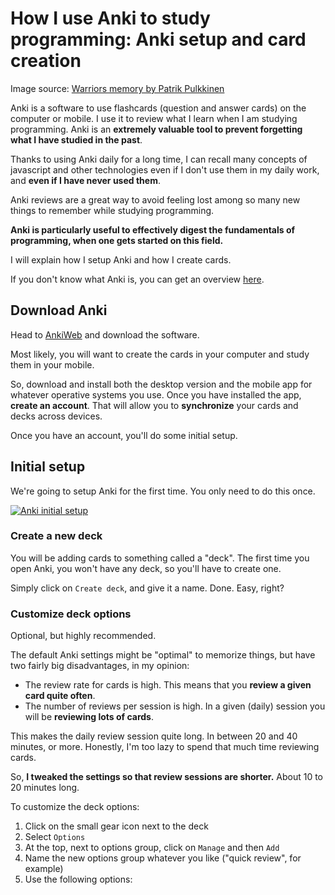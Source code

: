 # How I use Anki to study programming: Anki setup and card creation

Image source: [Warriors memory by Patrik Pulkkinen](https://www.artstation.com/artwork/RYLwbA)

Anki is a software to use flashcards (question and answer cards) on the computer or mobile. I use it to review what I learn when I am studying programming. Anki is an **extremely valuable tool to prevent forgetting what I have studied in the past**.

Thanks to using Anki daily for a long time, I can recall many concepts of javascript and other technologies even if I don't use them in my daily work, and **even if I have never used them**.

Anki reviews are a great way to avoid feeling lost among so many new things to remember while studying programming.

**Anki is particularly useful to effectively digest the fundamentals of programming, when one gets started on this field.**

I will explain how I setup Anki and how I create cards.

If you don't know what Anki is, you can get an overview [here](https://docs.Ankiweb.net/#/getting-started).

## Download Anki

Head to [AnkiWeb](https://apps.Ankiweb.net/) and download the software.

Most likely, you will want to create the cards in your computer and study them in your mobile.

So, download and install both the desktop version and the mobile app for whatever operative systems you use. Once you have installed the app, **create an account**. That will allow you to **synchronize** your cards and decks across devices.

Once you have an account, you'll do some initial setup.

## Initial setup

We're going to setup Anki for the first time. You only need to do this once.

[![Anki initial setup](https://img.youtube.com/vi/mr_RzKEExoY/0.jpg)](https://www.youtube.com/watch?v=mr_RzKEExoY&t=116s)

### Create a new deck

You will be adding cards to something called a "deck". The first time you open Anki, you won't have any deck, so you'll have to create one.

Simply click on `Create deck`, and give it a name. Done. Easy, right?

### Customize deck options

Optional, but highly recommended.

The default Anki settings might be "optimal" to memorize things, but have two fairly big disadvantages, in my opinion:

- The review rate for cards is high. This means that you **review a given card quite often**.
- The number of reviews per session is high. In a given (daily) session you will be **reviewing lots of cards**.

This makes the daily review session quite long. In between 20 and 40 minutes, or more. Honestly, I'm too lazy to spend that much time reviewing cards.

So, **I tweaked the settings so that review sessions are shorter.** About 10 to 20 minutes long.

To customize the deck options:

1. Click on the small gear icon next to the deck
2. Select `Options`
3. At the top, next to options group, click on `Manage` and then `Add`
4. Name the new options group whatever you like ("quick review", for example)
5. Use the following options: